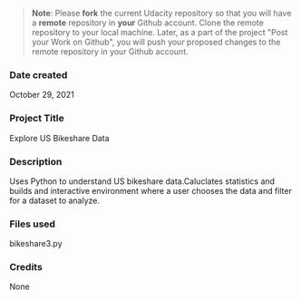 >**Note**: Please **fork** the current Udacity repository so that you will have a **remote** repository in **your** Github account. Clone the remote repository to your local machine. Later, as a part of the project "Post your Work on Github", you will push your proposed changes to the remote repository in your Github account.

### Date created
October 29, 2021

### Project Title
Explore US Bikeshare Data

### Description
Uses Python to understand US bikeshare data.Caluclates statistics and builds and interactive environment where a user chooses the data and filter for a dataset to analyze. 

### Files used
bikeshare3.py

### Credits
None

